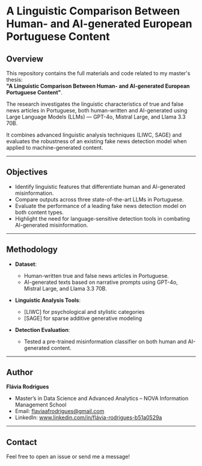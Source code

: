 # A Linguistic Comparison Between Human- and AI-generated European Portuguese Content

## Overview

This repository contains the full materials and code related to my master's thesis:  
**"A Linguistic Comparison Between Human- and AI-generated European Portuguese Content"**.

The research investigates the linguistic characteristics of true and false news articles in Portuguese, both human-written and AI-generated using Large Language Models (LLMs) — GPT-4o, Mistral Large, and Llama 3.3 70B.

It combines advanced linguistic analysis techniques (LIWC, SAGE) and evaluates the robustness of an existing fake news detection model when applied to machine-generated content.

---

## Objectives

- Identify linguistic features that differentiate human and AI-generated misinformation.
- Compare outputs across three state-of-the-art LLMs in Portuguese.
- Evaluate the performance of a leading fake news detection model on both content types.
- Highlight the need for language-sensitive detection tools in combating AI-generated misinformation.

---

## Methodology

- **Dataset**:  
  - Human-written true and false news articles in Portuguese.  
  - AI-generated texts based on narrative prompts using GPT-4o, Mistral Large, and Llama 3.3 70B.

- **Linguistic Analysis Tools**:  
  - [LIWC] for psychological and stylistic categories  
  - [SAGE] for sparse additive generative modeling

- **Detection Evaluation**:  
  - Tested a pre-trained misinformation classifier on both human and AI-generated content.

---

## Author

**Flávia Rodrigues**  
- Master’s in Data Science and Advanced Analytics – NOVA Information Management School 
- Email: flaviaafrodrigues@gmail.com 
- LinkedIn: www.linkedin.com/in/flávia-rodrigues-b51a0529a

---

## Contact

Feel free to open an issue or send me a message!


